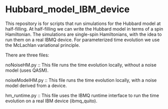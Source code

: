 # Hubbard_model_IBM_device

This repository is for scripts that run simulations for the Hubbard model at half-filling.
At half-filling we can write the Hubbard model in terms of a spin Hamiltonian. The simulations
are single-spin Hamiltonians, with the idea to run them on a real IBMQ device. For parameterized
time evolution we use the McLachlan variational principle.

There are three files: 

noNoiseHM.py    :: This file runs the time evolution locally, without a noise model (uses QASM).

noiseModelHM.py :: This file runs the time evolution locally, with a noise model derived from a device.

hm_runtime.py   :: This file uses the IBMQ runtime interface to run the time evolution on a real IBM device (ibmq_quito).

